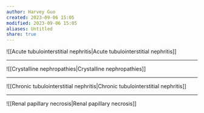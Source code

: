 ```yaml
---
author: Harvey Guo
created: 2023-09-06 15:05
modified: 2023-09-06 15:05
aliases: Untitled
share: true
---
```

![[Acute tubulointerstitial nephritis|Acute tubulointerstitial nephritis]]

---
![[Crystalline nephropathies|Crystalline nephropathies]]

---
![[Chronic tubulointerstitial nephritis|Chronic tubulointerstitial nephritis]]

---
![[Renal papillary necrosis|Renal papillary necrosis]]
